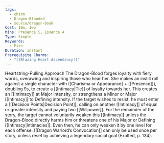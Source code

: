 ```yaml
---
tags:
  - charm
  - Dragon-Blooded
  - source/dragon-book
Cost: 10m, 1wp
Mins: Presence 5, Essence 4
Type: Simple
Keywords:
  - Fire
Duration: Instant
Prerequisite Charms:
  - "[[Blazing Heart Ascendancy]]"
---
```

Heartstring-Pulling Approach The Dragon-Blood forges loyalty with fiery words, overawing and inspiring those who hear her. She makes an instill roll against a single character with ([Charisma or Appearance] + [[Presence]]), doubling 9s, to create a [[Intimacy|Tie]] of loyalty towards her. This creates an [[Intimacy]] at Major intensity, or strengthens a Minor or Major [[Intimacy]] to Defining intensity. If the target wishes to resist, he must enter a [[Decision Points|Decision Point]], calling on another [[Intimacy]] of equal or greater intensity and paying two [[Willpower]]. For the remainder of the story, the target cannot voluntarily weaken this [[Intimacy]] unless the Dragon-Blood directly harms him or threatens one of his Major or Defining [[Intimacy|Intimacies]]. Even then, he can only weaken it by one level for each offense. [[Dragon Warlord’s Convocation]] can only be used once per story, unless reset by achieving a legendary social goal (Exalted, p. 134). 